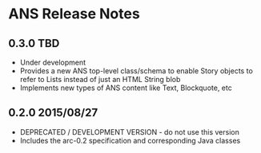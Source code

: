 # ANS Release Notes

## 0.3.0 TBD

* Under development
* Provides a new ANS top-level class/schema to enable Story objects to refer to Lists<ANS> instead of just an HTML String blob
* Implements new types of ANS content like Text, Blockquote, etc

## 0.2.0 2015/08/27

* DEPRECATED / DEVELOPMENT VERSION - do not use this version
* Includes the arc-0.2 specification and corresponding Java classes
